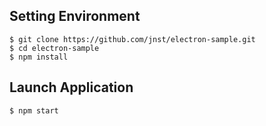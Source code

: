 ## Setting Environment

```
$ git clone https://github.com/jnst/electron-sample.git
$ cd electron-sample
$ npm install
```

## Launch Application

```
$ npm start
```
